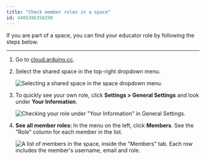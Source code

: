 ```yaml
---
title: "Check member roles in a space"
id: 4406386358290
---
```


If you are part of a space, you can find your educator role by following the steps below.

---

1. Go to [cloud.arduino.cc](https://cloud.arduino.cc/).

2. Select the shared space in the top-right dropdown menu.

   ![Selecting a shared space in the space dropdown menu.](img/cloud-space-dropdown-shared.png)

3. To quickly see your own role, click **Settings > General Settings** and look under **Your Information**.

   ![Checking your role under "Your Information" in General Settings.](img/space-your-role.png)

4. **See all member roles:** In the menu on the left, click **Members**. See the "Role" column for each member in the list.

   ![A list of members in the space, inside the "Members" tab. Each row includes the member's username, email and role.](img/space-members.png)
